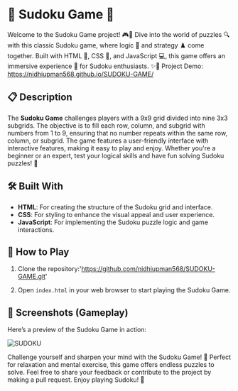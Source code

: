 

# 🎲 Sudoku Game 🎲

Welcome to the Sudoku Game project! 🎮🧩 Dive into the world of puzzles 🔍 with this classic Sudoku game, where logic 🧠 and strategy ♟️ come together. Built with HTML 📄, CSS 🎨, and JavaScript 💻, this game offers an immersive experience 🌟 for Sudoku enthusiasts. ✨🔢
Project Demo: https://nidhiupman568.github.io/SUDOKU-GAME/
## 📋 Description

The **Sudoku Game** challenges players with a 9x9 grid divided into nine 3x3 subgrids. The objective is to fill each row, column, and subgrid with numbers from 1 to 9, ensuring that no number repeats within the same row, column, or subgrid. The game features a user-friendly interface with interactive features, making it easy to play and enjoy. Whether you're a beginner or an expert, test your logical skills and have fun solving Sudoku puzzles! 🌟

## 🛠️ Built With

- **HTML**: For creating the structure of the Sudoku grid and interface.
- **CSS**: For styling to enhance the visual appeal and user experience.
- **JavaScript**: For implementing the Sudoku puzzle logic and game interactions.

## 🚀 How to Play

1. Clone the repository:'https://github.com/nidhiupman568/SUDOKU-GAME.git'
  
2. Open `index.html` in your web browser to start playing the Sudoku Game.

## 📸 Screenshots (Gameplay)

Here’s a preview of the Sudoku Game in action:

![SUDOKU](https://github.com/nidhiupman568/SUDOKU-GAME/assets/130860182/bd2bf00e-c173-41b6-96a4-a9a98dd76516)




Challenge yourself and sharpen your mind with the Sudoku Game! 🧠 Perfect for relaxation and mental exercise, this game offers endless puzzles to solve. Feel free to share your feedback or contribute to the project by making a pull request. Enjoy playing Sudoku! 🌟

